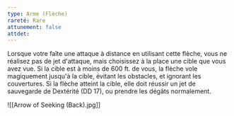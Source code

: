 ```yaml
---
type: Arme (Flèche)
rareté: Rare
attunement: false
attdet:
---
```

Lorsque votre faîte une attaque à distance en utilisant cette flèche, vous ne réalisez pas de jet d'attaque, mais choisissez à la place une cible que vous avez vue. Si la cible est à moins de 600 ft. de vous, la flèche vole magiquement jusqu'à la cible, évitant les obstacles, et ignorant les couvertures. Si la flèche atteint la cible, elle doit réussir un jet de sauvegarde de Dextérité (DD 17), ou prendre les dégâts normalement.

![[Arrow of Seeking (Back).jpg]]
